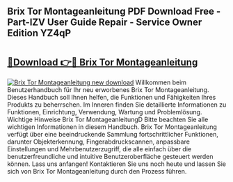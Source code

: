 ## Brix Tor Montageanleitung PDF Download Free - Part-lZV User Guide Repair - Service Owner Edition YZ4qP

# <h2><a href="http://df6zuh.blite.top/?on=Brix+Tor+Montageanleitung">🔗Download 👉🔴 Brix Tor Montageanleitung</a></h2>

[![Brix Tor Montageanleitung new download](https://i.imgur.com/lujVjoI.png)](http://df6zuh.blite.top/?on=Brix+Tor+Montageanleitung)
Willkommen beim Benutzerhandbuch für Ihr neu erworbenes Brix Tor Montageanleitung. Dieses Handbuch soll Ihnen helfen, die Funktionen und Fähigkeiten Ihres Produkts zu beherrschen. Im Inneren finden Sie detaillierte Informationen zu Funktionen, Einrichtung, Verwendung, Wartung und Problemlösung. Wichtige Hinweise Brix Tor MontageanleitungD Bitte beachten Sie alle wichtigen Informationen in diesem Handbuch. Brix Tor Montageanleitung verfügt über eine beeindruckende Sammlung fortschrittlicher Funktionen, darunter Objekterkennung, Fingerabdruckscannen, anpassbare Einstellungen und Mehrbenutzerzugriff, die alle einfach über die benutzerfreundliche und intuitive Benutzeroberfläche gesteuert werden können. Lass uns anfangen! Kontaktieren Sie uns noch heute und lassen Sie sich von Brix Tor Montageanleitung durch den Prozess führen.
